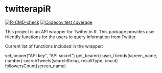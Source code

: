 # twitterapiR

<!-- badges: start -->
  [![R-CMD-check](https://github.com/tangaot/twitterapiR/workflows/R-CMD-check/badge.svg)](https://github.com/tangaot/twitterapiR/actions)
[![Codecov test coverage](https://codecov.io/gh/tangaot/twitterapiR/branch/main/graph/badge.svg)](https://app.codecov.io/gh/tangaot/twitterapiR?branch=main)
<!-- badges: end -->

This project is an API wrapper for Twitter in R. This package provides user friendly functions for the users to query information from Twitter. 

Current list of functions included in the wrapper:

set_bearer("API key", "API secret")
get_bearer()
user_friends(screen_name, number)
searchTweets(searchString, resultType, count)
followersCount(screen_name)

